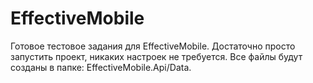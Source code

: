 # EffectiveMobile

Готовое тестовое задания для EffectiveMobile.
Достаточно просто запустить проект, никаких настроек не требуется.
Все файлы будут созданы в папке: EffectiveMobile.Api/Data.

